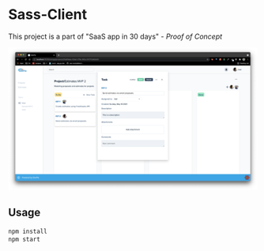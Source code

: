 # Sass-Client

This project is a part of "SaaS app in 30 days" - _Proof of Concept_

![](docs/demo.png)

## Usage

```
npm install
npm start
```
